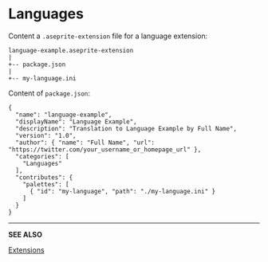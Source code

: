 # Languages

Content a `.aseprite-extension` file for a language extension:

```
language-example.aseprite-extension
|
+-- package.json
|
+-- my-language.ini
```

Content of `package.json`:

```
{
  "name": "language-example",
  "displayName": "Language Example",
  "description": "Translation to Language Example by Full Name",
  "version": "1.0",
  "author": { "name": "Full Name", "url": "https://twitter.com/your_username_or_homepage_url" },
  "categories": [
    "Languages"
  ],
  "contributes": {
    "palettes": [
      { "id": "my-language", "path": "./my-language.ini" }
    ]
  }
}
```

---

**SEE ALSO**

[Extensions](extensions.md)
